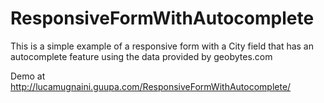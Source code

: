 # ResponsiveFormWithAutocomplete

This is a simple example of a responsive form with a City field that has an autocomplete feature using the data provided by geobytes.com

Demo at http://lucamugnaini.guupa.com/ResponsiveFormWithAutocomplete/
